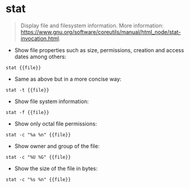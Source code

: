 # stat

> Display file and filesystem information.
> More information: <https://www.gnu.org/software/coreutils/manual/html_node/stat-invocation.html>.

- Show file properties such as size, permissions, creation and access dates among others:

`stat {{file}}`

- Same as above but in a more concise way:

`stat -t {{file}}`

- Show file system information:

`stat -f {{file}}`

- Show only octal file permissions:

`stat -c "%a %n" {{file}}`

- Show owner and group of the file:

`stat -c "%U %G" {{file}}`

- Show the size of the file in bytes:

`stat -c "%s %n" {{file}}`
